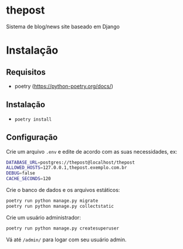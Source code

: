 # thepost
Sistema de blog/news site baseado em Django


# Instalação
## Requisitos
- poetry (https://python-poetry.org/docs/)

## Instalação
- ```poetry install```

## Configuração
Crie um arquivo ```.env``` e edite de acordo com as suas necessidades, ex:
```bash
DATABASE_URL=postgres://thepost@localhost/thepost
ALLOWED_HOSTS=127.0.0.1,thepost.exemplo.com.br
DEBUG=false
CACHE_SECONDS=120
```

Crie o banco de dados e os arquivos estáticos:
```bash
poetry run python manage.py migrate
poetry run python manage.py collectstatic
```

Crie um usuário administrador:
```bash
poetry run python manage.py createsuperuser
```

Vá até ```/admin/``` para logar com seu usuário admin.
